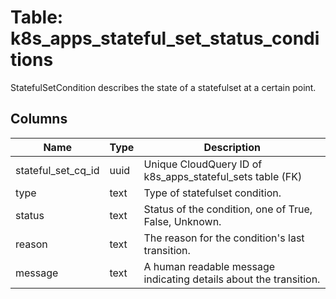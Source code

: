 
# Table: k8s_apps_stateful_set_status_conditions
StatefulSetCondition describes the state of a statefulset at a certain point.
## Columns
| Name        | Type           | Description  |
| ------------- | ------------- | -----  |
|stateful_set_cq_id|uuid|Unique CloudQuery ID of k8s_apps_stateful_sets table (FK)|
|type|text|Type of statefulset condition.|
|status|text|Status of the condition, one of True, False, Unknown.|
|reason|text|The reason for the condition's last transition.|
|message|text|A human readable message indicating details about the transition.|
